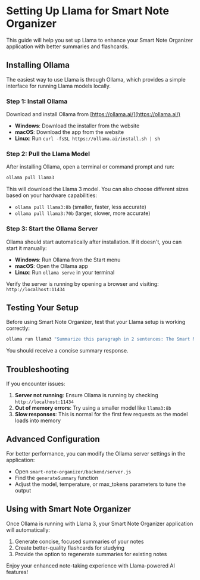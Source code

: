 # Setting Up Llama for Smart Note Organizer

This guide will help you set up Llama to enhance your Smart Note Organizer application with better summaries and flashcards.

## Installing Ollama

The easiest way to use Llama is through Ollama, which provides a simple interface for running Llama models locally.

### Step 1: Install Ollama

Download and install Ollama from [https://ollama.ai/](https://ollama.ai/)

- **Windows**: Download the installer from the website
- **macOS**: Download the app from the website
- **Linux**: Run `curl -fsSL https://ollama.ai/install.sh | sh`

### Step 2: Pull the Llama Model

After installing Ollama, open a terminal or command prompt and run:

```bash
ollama pull llama3
```

This will download the Llama 3 model. You can also choose different sizes based on your hardware capabilities:

- `ollama pull llama3:8b` (smaller, faster, less accurate)
- `ollama pull llama3:70b` (larger, slower, more accurate)

### Step 3: Start the Ollama Server

Ollama should start automatically after installation. If it doesn't, you can start it manually:

- **Windows**: Run Ollama from the Start menu
- **macOS**: Open the Ollama app
- **Linux**: Run `ollama serve` in your terminal

Verify the server is running by opening a browser and visiting: `http://localhost:11434`

## Testing Your Setup

Before using Smart Note Organizer, test that your Llama setup is working correctly:

```bash
ollama run llama3 "Summarize this paragraph in 2 sentences: The Smart Note Organizer is an application designed to help students manage their academic notes. It includes features for importing PDFs, auto-tagging content, generating summaries, and creating flashcards for study sessions."
```

You should receive a concise summary response.

## Troubleshooting

If you encounter issues:

1. **Server not running**: Ensure Ollama is running by checking `http://localhost:11434`
2. **Out of memory errors**: Try using a smaller model like `llama3:8b`
3. **Slow responses**: This is normal for the first few requests as the model loads into memory

## Advanced Configuration

For better performance, you can modify the Ollama server settings in the application:

- Open `smart-note-organizer/backend/server.js`
- Find the `generateSummary` function
- Adjust the model, temperature, or max_tokens parameters to tune the output

## Using with Smart Note Organizer

Once Ollama is running with Llama 3, your Smart Note Organizer application will automatically:

1. Generate concise, focused summaries of your notes
2. Create better-quality flashcards for studying
3. Provide the option to regenerate summaries for existing notes

Enjoy your enhanced note-taking experience with Llama-powered AI features! 